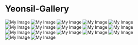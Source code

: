 # Yeonsil-Gallery
<html lang="ko">
  <head>
  <meta charset="utf-8">
  </head>
  <body>
    <img src="KakaoTalk_20221117_155356222.jpg" alt="My Image">
    <img src="KakaoTalk_20221117_155356222_01.jpg" alt="My Image">
    <img src="KakaoTalk_20221117_155356222_02.jpg" alt="My Image">
    <img src="KakaoTalk_20221117_155356222_03.jpg" alt="My Image">
    <img src="KakaoTalk_20221117_155603618_01.jpg" alt="My Image">
    <img src="KakaoTalk_20221117_155603618_08.jpg" alt="My Image">
    <img src="KakaoTalk_20221117_155603618_17.jpg" alt="My Image">
    <img src="KakaoTalk_20221117_155603618_20.jpg" alt="My Image">
    <img src="KakaoTalk_20221117_155603618_23.jpg" alt="My Image">
    <img src="KakaoTalk_20221117_155603618_26.jpg" alt="My Image">
    <img src="KakaoTalk_20221117_155636754_06.jpg" alt="My Image">
    <img src="KakaoTalk_20221117_155636754_07.jpg" alt="My Image">
    <img src="KakaoTalk_20221117_155636754_14.jpg" alt="My Image">
    <img src="KakaoTalk_20221117_155636754_18.jpg" alt="My Image">
    <img src="KakaoTalk_20221117_155636754_27.jpg" alt="My Image">
    <img src="KakaoTalk_20221117_155645521_04.jpg" alt="My Image">
    <img src="KakaoTalk_20221117_155645521_05.jpg" alt="My Image">
  </body>
</html>
